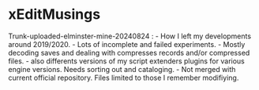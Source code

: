 # xEditMusings
Trunk-uploaded-elminster-mine-20240824 : 
	- How I left my developments around 2019/2020. 
	- Lots of incomplete and failed experiments.
	- Mostly decoding saves and dealing with compresses records and/or compressed files.
	- also differents versions of my script extenders plugins for various engine versions. Needs sorting out and cataloging.
	- Not merged with current official repository. Files limited to those I remember modifiying.

